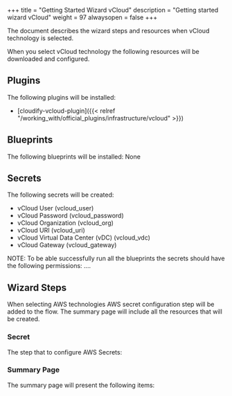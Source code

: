 +++
title = "Getting Started Wizard vCloud"
description = "Getting started wizard vCloud"
weight = 97
alwaysopen = false
+++

The document describes the wizard steps and resources when vCloud technology is selected.

When you select vCloud technology the following resources will be downloaded and configured.

## Plugins

The following plugins will be installed:

- [cloudify-vcloud-plugin]({{< relref "/working_with/official_plugins/infrastructure/vcloud" >}})


## Blueprints

The following blueprints will be installed:
None

## Secrets

The following secrets will be created:

- vCloud User (vcloud_user)
- vCloud Password (vcloud_password)
- vCloud Organization (vcloud_org)
- vCloud URI (vcloud_uri)
- vCloud Virtual Data Center (vDC) (vcloud_vdc)
- vCloud Gateway (vcloud_gateway)

NOTE: To be able successfully run all the blueprints the secrets should have the following permissions:
....

## Wizard Steps

When selecting AWS technologies AWS secret configuration step will be added to the flow. The summary page will include all the resources that will be created.
 
### Secret

The step that to configure AWS Secrets:


### Summary Page

The summary page will present the following items:

